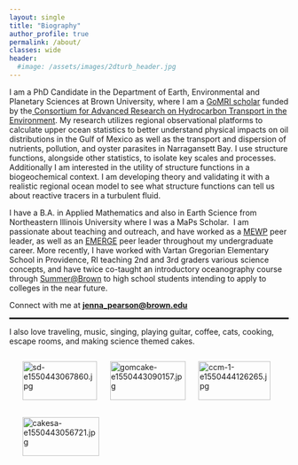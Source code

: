 ```yaml
---
layout: single
title: "Biography"
author_profile: true
permalink: /about/
classes: wide
header:
  #image: /assets/images/2dturb_header.jpg
---
```

I am a PhD Candidate in the Department of Earth, Environmental and Planetary Sciences at Brown University, where I am a <a href="http://gulfresearchinitiative.org/grad-student-pearson-resolves-statistical-conflict-submesoscale-ocean-processes/" target="_blank" rel="noopener noreferrer">GoMRI scholar</a> funded by the<a href="http://carthe.org/" target="_blank" rel="noopener noreferrer"> Consortium for Advanced Research on Hydrocarbon Transport in the Environment</a>. My research utilizes regional observational platforms to calculate upper ocean statistics to better understand physical impacts on oil distributions in the Gulf of Mexico as well as the transport and dispersion of nutrients, pollution, and oyster parasites in Narragansett Bay. I use structure functions, alongside other statistics, to isolate key scales and processes. Additionally I am interested in the utility of structure functions in a biogeochemical context. I am developing theory and validating it with a realistic regional ocean model to see what structure functions can tell us about reactive tracers in a turbulent fluid.

I have a B.A. in Applied Mathematics and also in Earth Science from Northeastern Illinois University where I was a MaPs Scholar.  I am passionate about teaching and outreach, and have worked as a <a href="http://homepages.neiu.edu/~mewp/index.php?action=home">MEWP</a> peer leader, as well as an <a href="http://homepages.neiu.edu/~emerge/index.php">EMERGE</a> peer leader throughout my undergraduate career. More recently, I have worked with Vartan Gregorian Elementary School in Providence, RI teaching 2nd and 3rd graders various science concepts, and have twice co-taught an introductory oceanography course through <a href="https://precollege.brown.edu/summeratbrown/" target="_blank" rel="noopener noreferrer">Summer@Brown</a> to high school students intending to apply to colleges in the near future.<!-- end Publons.com widget -->

Connect with me at <strong>jenna_pearson@brown.edu</strong>
<br style="clear:both;" />
<hr style="height:3px;" />

I also love traveling, music, singing, playing guitar, coffee, cats, cooking, escape rooms, and making science themed cakes.

<ul style="list-style-type:none;float:left;text-align:left;">
    <li> <img src="https://jennalynnpearson.files.wordpress.com/2019/02/sd-e1550443067860.jpg" alt="sd-e1550443067860.jpg" width="134" height="70" /></li>
   </ul>
   <ul style="list-style-type:none;float:left;text-align:left;">
      <li> <img src="https://jennalynnpearson.files.wordpress.com/2019/02/gomcake-e1550443090157.jpg" alt="gomcake-e1550443090157.jpg" width="136" height="70" /></li>
   </ul>
   <ul style="list-style-type:none;float:left;text-align:left;">
      <li> <img src="https://jennalynnpearson.files.wordpress.com/2019/02/ccm-1-e1550444126265.jpg" alt="ccm-1-e1550444126265.jpg" width="130" height="70" /></li>
   </ul>
   <ul style="list-style-type:none;float:left;text-align:left;">
      <li> <img src="https://jennalynnpearson.files.wordpress.com/2019/02/cakesa-e1550443056721.jpg" alt="cakesa-e1550443056721.jpg" width="138" height="70" /></li>
   </ul>

